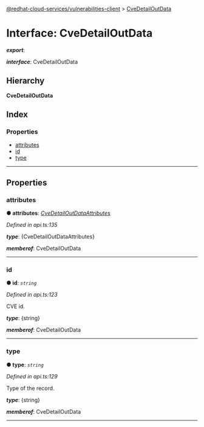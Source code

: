 [@redhat-cloud-services/vulnerabilities-client](../README.md) > [CveDetailOutData](../interfaces/cvedetailoutdata.md)

# Interface: CveDetailOutData

*__export__*: 

*__interface__*: CveDetailOutData

## Hierarchy

**CveDetailOutData**

## Index

### Properties

* [attributes](cvedetailoutdata.md#attributes)
* [id](cvedetailoutdata.md#id)
* [type](cvedetailoutdata.md#type)

---

## Properties

<a id="attributes"></a>

###  attributes

**● attributes**: *[CveDetailOutDataAttributes](cvedetailoutdataattributes.md)*

*Defined in api.ts:135*

*__type__*: {CveDetailOutDataAttributes}

*__memberof__*: CveDetailOutData

___
<a id="id"></a>

###  id

**● id**: *`string`*

*Defined in api.ts:123*

CVE id.

*__type__*: {string}

*__memberof__*: CveDetailOutData

___
<a id="type"></a>

###  type

**● type**: *`string`*

*Defined in api.ts:129*

Type of the record.

*__type__*: {string}

*__memberof__*: CveDetailOutData

___

